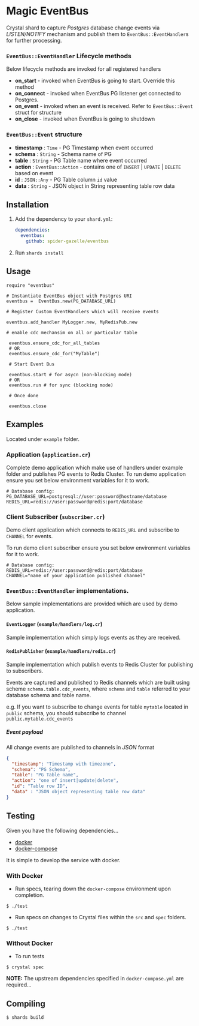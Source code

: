 # Magic EventBus

Crystal shard to capture _Postgres_ database change events via _LISTEN/NOTIFY_ mechanism and publish them to `EventBus::EventHandler`s for further processing.

### `EventBus::EventHandler` Lifecycle  methods

Below lifecycle methods are invoked for all registered handlers

* **on_start** - invoked when EventBus is going to start. Override this method
* **on_connect** - invoked when EventBus PG listener get connected to Postgres.
* **on_event** - invoked when an event is received. Refer to `EventBus::Event` struct for structure
* **on_close** - invoked when EventBus is going to shutdown

### `EventBus::Event` structure

*  **timestamp** : `Time` - PG Timestamp when event occurred
*  **schema** : `String` - Schema name of PG
*  **table** : `String` - PG Table name where event occurred
*  **action** : `EventBus::Action` - contains one of `INSERT` | `UPDATE` | `DELETE` based on event
*  **id** : `JSON::Any` - PG Table column `id` value
*  **data** : `String` - JSON object in String representing table row data
## Installation

1. Add the dependency to your `shard.yml`:

   ```yaml
   dependencies:
     eventbus:
       github: spider-gazelle/eventbus
   ```

2. Run `shards install`

## Usage

```crystal
require "eventbus"

# Instantiate EventBus object with Postgres URI
eventbus =  EventBus.new(PG_DATABASE_URL)

# Register Custom EventHandlers which will receive events

eventbus.add_handler MyLogger.new, MyRedisPub.new 

# enable cdc mechansim on all or particular table

 eventbus.ensure_cdc_for_all_tables 
 # OR
 eventbus.ensure_cdc_for("MyTable")

 # Start Event Bus

 eventbus.start # for asycn (non-blocking mode)
 # OR
 eventbus.run # for sync (blocking mode)

 # Once done

 eventbus.close
```

## Examples

Located under `example` folder.

### Application (`application.cr`)

Complete demo application which make use of handlers under example folder and publishes PG events to Redis Cluster. To run demo application ensure you set below environment variables for it to work.

```console
# Database config:
PG_DATABASE_URL=postgresql://user:password@hostname/database
REDIS_URL=redis://user:password@redis:port/database
```

### Client Subscriber (`subscriber.cr`)

Demo client application which connects to `REDIS_URL` and subscribe to `CHANNEL` for events.

To run demo client subscriber ensure you set below environment variables for it to work.

```console
# Database config:
REDIS_URL=redis://user:password@redis:port/database
CHANNEL="name of your application published channel"
```

###  `EventBus::EventHandler` implementations.

Below sample implementations are provided which are used by demo application.
#### `EventLogger` (`example/handlers/log.cr`)

  Sample implementation which simply logs events as they are received.

#### `RedisPublisher` (`example/handlers/redis.cr`)

 Sample implementation which publish events to Redis Cluster for publishing to subscribers.

Events are captured and published to Redis channels which are built using scheme `schema.table.cdc_events`, where `schema` and `table` referred to your database schema and table name.

e.g. If you want to subscribe to change events for table `mytable` located in `public` schema, you should subscribe to channel `public.mytable.cdc_events`

##### Event payload

All change events are published to channels in *JSON* format

```json
{
  "timestamp": "Timestamp with timezone",
  "schema": "PG Schema",
  "table": "PG Table name",
  "action": "one of insert|update|delete",
  "id": "Table row ID",
  "data" : "JSON object representing table row data"
}
```

## Testing

Given you have the following dependencies...

- [docker](https://www.docker.com/)
- [docker-compose](https://github.com/docker/compose)

It is simple to develop the service with docker.

### With Docker

- Run specs, tearing down the `docker-compose` environment upon completion.

```shell-session
$ ./test
```

- Run specs on changes to Crystal files within the `src` and `spec` folders.

```shell-session
$ ./test
```

### Without Docker

- To run tests

```shell-session
$ crystal spec
```

**NOTE:** The upstream dependencies specified in `docker-compose.yml` are required...

## Compiling

```shell-session
$ shards build
```
